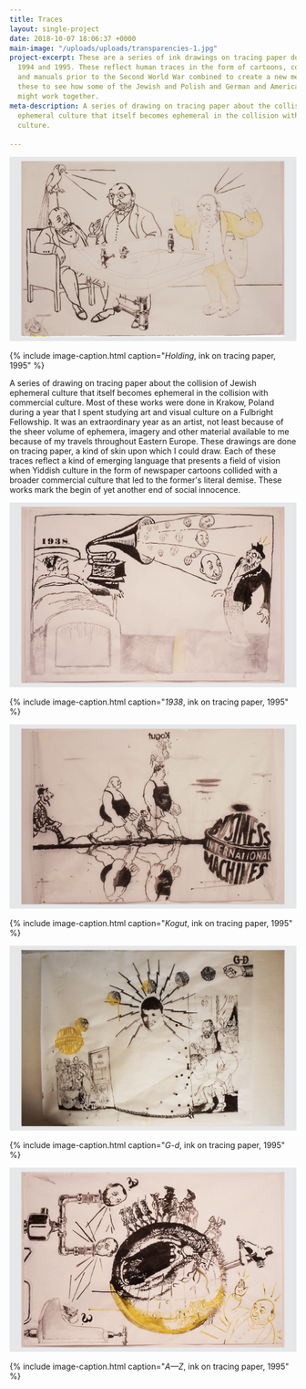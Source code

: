 ```yaml
---
title: Traces
layout: single-project
date: 2018-10-07 18:06:37 +0000
main-image: "/uploads/uploads/transparencies-1.jpg"
project-excerpt: These are a series of ink drawings on tracing paper done between
  1994 and 1995. These reflect human traces in the form of cartoons, corporate identities
  and manuals prior to the Second World War combined to create a new meaning. I made
  these to see how some of the Jewish and Polish and German and American visual vernacular
  might work together.
meta-description: A series of drawing on tracing paper about the collision of Jewish
  ephemeral culture that itself becomes ephemeral in the collision with commercial
  culture.

---
```

![](/uploads/uploads/transparencies-1.jpg)

{% include image-caption.html caption="_Holding_, ink on tracing paper, 1995" %}

A series of drawing on tracing paper about the collision of Jewish ephemeral culture that itself becomes ephemeral in the collision with commercial culture. Most of these works were done in Krakow, Poland during a year that I spent studying art and visual culture on a Fulbright Fellowship. It was an extraordinary year as an artist, not least because of the sheer volume of ephemera, imagery and other material available to me because of my travels throughout Eastern Europe. These drawings are done on tracing paper, a kind of skin upon which I could draw. Each of these traces reflect a kind of emerging language that presents a field of vision when Yiddish culture in the form of newspaper cartoons collided with a broader commercial culture that led to the former's literal demise. These works mark the begin of yet another end of social innocence.

<section class="project-column-one" markdown="1">

![](/uploads/uploads/transparencies-2.jpg)

{% include image-caption.html caption="_1938_, ink on tracing paper, 1995" %}

</section>

<section class="project-column-two" markdown="1">

![](/uploads/uploads/transparencies-3.jpg)

{% include image-caption.html caption="_Kogut_, ink on tracing paper, 1995" %}

</section>

<section class="project-column-one" markdown="1">

![](/uploads/uploads/transparencies-4.jpg)

{% include image-caption.html caption="_G-d_, ink on tracing paper, 1995" %}

</section>

<section class="project-column-two" markdown="1">

![](/uploads/uploads/transparencies-5.jpg)

{% include image-caption.html caption="_A—Z_, ink on tracing paper, 1995" %}

</section>